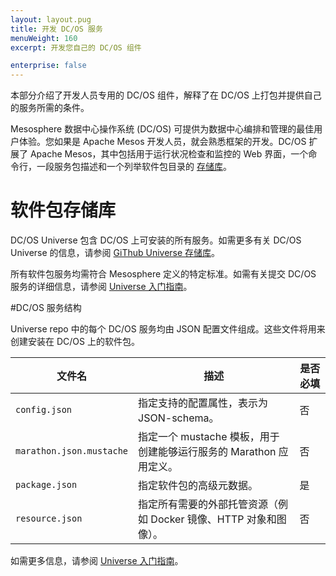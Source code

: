 ```yaml
---
layout: layout.pug
title: 开发 DC/OS 服务
menuWeight: 160
excerpt: 开发您自己的 DC/OS 组件

enterprise: false
---
```



本部分介绍了开发人员专用的 DC/OS 组件，解释了在 DC/OS 上打包并提供自己的服务所需的条件。

Mesosphere 数据中心操作系统 (DC/OS) 可提供为数据中心编排和管理的最佳用户体验。您如果是 Apache Mesos 开发人员，就会熟悉框架的开发。DC/OS 扩展了 Apache Mesos，其中包括用于运行状况检查和监控的 Web 界面，一个命令行，一段服务包描述和一个列举软件包目录的 [存储库](/cn/1.11/administering-clusters/repo/)。

# <a name="universe"></a>软件包存储库

DC/OS Universe 包含 DC/OS 上可安装的所有服务。如需更多有关 DC/OS Universe 的信息，请参阅 [GiThub Universe 存储库](https://github.com/mesosphere/universe)。

所有软件包服务均需符合 Mesosphere 定义的特定标准。如需有关提交 DC/OS 服务的详细信息，请参阅 [Universe 入门指南](https://github.com/mesosphere/universe/blob/version-3.x/docs/tutorial/GetStarted.md)。

#DC/OS 服务结构

Universe repo 中的每个 DC/OS 服务均由 JSON 配置文件组成。这些文件将用来创建安装在 DC/OS 上的软件包。

| 文件名 | 描述 | 是否必填 |
|------------------------|----------------------------------------------------------------------------------------------------------|----------|
|  `config.json` | 指定支持的配置属性，表示为 JSON-schema。| 否 |
|  `marathon.json.mustache` | 指定一个 mustache 模板，用于创建能够运行服务的 Marathon 应用定义。| 否 |
|  `package.json` | 指定软件包的高级元数据。| 是 |
|  `resource.json` | 指定所有需要的外部托管资源（例如 Docker 镜像、HTTP 对象和图像）。| 否 |

如需更多信息，请参阅 [Universe 入门指南](https://github.com/mesosphere/universe/blob/version-3.x/docs/tutorial/GetStarted.md)。
